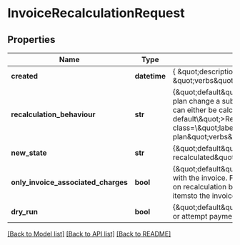 # InvoiceRecalculationRequest

## Properties
Name | Type | Description | Notes
------------ | ------------- | ------------- | -------------
**created** | **datetime** | { \&quot;description\&quot; : \&quot;The UTC DateTime when the object was created.\&quot;, \&quot;verbs\&quot;:[] } | [optional] 
**recalculation_behaviour** | **str** | {\&quot;default\&quot;:\&quot;RecalculateAsLatestSubscriptionVersion\&quot;,\&quot;description\&quot;:\&quot;On plan change a subscription may have outstanding invoices.If the value of the invoice needs to be changed it can either be calculated via the new or old plan. &lt;span class&#x3D;\\\&quot;label label-default\\\&quot;&gt;RecalculateAsLatestSubscriptionVersion&lt;/span&gt; calculates as the original plan and &lt;span class&#x3D;\\\&quot;label label-default\\\&quot;&gt;RecalculateAsCurrentSubscriptionVersion&lt;/span&gt; as the new plan\&quot;verbs\&quot;:[\&quot;POST\&quot;,\&quot;GET\&quot;]} | 
**new_state** | **str** | {\&quot;default\&quot;:\&quot;Pending\&quot;,\&quot;description\&quot;:\&quot;State of the invoice once recalculated\&quot;,\&quot;verbs\&quot;:[\&quot;POST\&quot;,\&quot;GET\&quot;]} | 
**only_invoice_associated_charges** | **bool** | {\&quot;default\&quot;:true,\&quot;description\&quot;:\&quot;Only include charges which are already associated with the invoice. For example the subscription may have pending charges which can be added to the invoice on recalculation by setting this value to false. Note settings this value to true may cause new invoice line itemsto the invoice\&quot;,\&quot;verbs\&quot;:[\&quot;POST\&quot;,\&quot;GET\&quot;]} | [default to False]
**dry_run** | **bool** | {\&quot;default\&quot;:\&quot;false\&quot;,\&quot;description\&quot;:\&quot;Calculate the invoice but do not store or attempt payment\&quot;,\&quot;verbs\&quot;:[\&quot;POST\&quot;,\&quot;GET\&quot;]} | [default to False]

[[Back to Model list]](../README.md#documentation-for-models) [[Back to API list]](../README.md#documentation-for-api-endpoints) [[Back to README]](../README.md)


